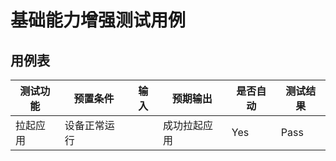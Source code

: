 # 基础能力增强测试用例

## 用例表

| 测试功能                  | 预置条件     | 输入                                                         | 预期输出                                                                                                 | 是否自动 | 测试结果 |
|-----------------------| ------------ | ------------------------------------------------------------ |------------------------------------------------------------------------------------------------------| -------- | -------- |
| 拉起应用                  | 设备正常运行 |                   | 成功拉起应用                                                                                               | Yes      | Pass     |

